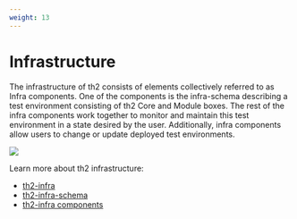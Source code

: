 ```yaml
---
weight: 13
---
```


# Infrastructure

The infrastructure of th2 consists of elements collectively referred to as Infra components. 
One of the components is the infra-schema describing a test environment consisting of th2 <term term='core'>Core</term> and <term term='module'>Module</term> boxes. 
The rest of the infra components work together to monitor and maintain this test environment in a state desired by the user.
Additionally, infra components allow users to change or update deployed test environments.


<!--more-->


![](/img/fundamentals/th2-infra-2.png)

Learn more about th2 infrastructure:
- [th2-infra](./infrastructure/th2-infra-repository)
- [th2-infra-schema](./infrastructure/th2-infra-schema)
- [th2-infra components](./infrastructure/infra-components)

